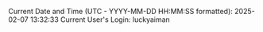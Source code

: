Current Date and Time (UTC - YYYY-MM-DD HH:MM:SS formatted): 2025-02-07 13:32:33
Current User's Login: luckyaiman
